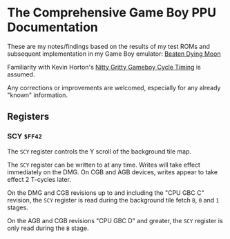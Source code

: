 # The Comprehensive Game Boy PPU Documentation

These are my notes/findings based on the results of my test ROMs and subsequent implementation in my Game Boy emulator: [Beaten Dying Moon](https://mattcurrie.com/bdm-demo/)

Familiarity with Kevin Horton's [Nitty Gritty Gameboy Cycle Timing](http://blog.kevtris.org/blogfiles/Nitty%20Gritty%20Gameboy%20VRAM%20Timing.txt) is assumed.  

Any corrections or improvements are welcomed, especially for any already "known" information.

## Registers

### SCY `$FF42`

The `SCY` register controls the Y scroll of the background tile map.  

The `SCY` register can be written to at any time. Writes will take effect immediately on the DMG. On CGB and AGB devices, writes appear to take effect 2 T-cycles later.

On the DMG and CGB revisions up to and including the "CPU GBC C" revision, the `SCY` register is read during the background tile fetch `B`, `0` and `1` stages.

On the AGB and CGB revisions "CPU GBC D" and greater, the `SCY` register is only read during the `B` stage.


